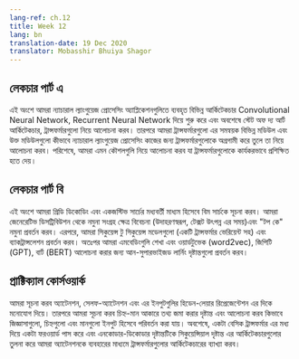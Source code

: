 ```yaml
---
lang-ref: ch.12
title: Week 12
lang: bn
translation-date: 19 Dec 2020
translator: Mobasshir Bhuiya Shagor
---
```


<!-- ## Lecture part A -->

## লেকচার পার্ট এ

<!-- In this section we discuss the various architectures used in NLP applications, beginning with CNNs, RNNs, and eventually covering the state of-the art architecture, transformers. We then discuss the various modules that comprise transformers and how they make transformers advantageous for NLP tasks. Finally, we discuss tricks that allow transformers to be trained effectively. -->

এই অংশে আমরা ন্যাচারাল ল্যাংগুয়েজ প্রোসেসিং অ্যাপ্লিকেশনগুলিতে ব্যবহৃত বিভিন্ন আর্কিটেকচার Convolutional Neural Network, Recurrent Neural Network দিয়ে শুরু করে এবং অবশেষে স্টেট অফ দ্য আর্ট আর্কিটেকচার, ট্রান্সফর্মারগুলো নিয়ে আলোচনা করব। তারপরে আমরা ট্রান্সফর্মারগুলো এর সমন্বয়ক বিভিন্ন মডিউল এবং উক্ত মডিউলগুলো কীভাবে ন্যাচারাল ল্যাংগুয়েজ প্রোসেসিং কাজের জন্য ট্রান্সফর্মারগুলোকে অগ্রগামী করে তুলে তা নিয়ে আলোচনা করব। পরিশেষে, আমরা এমন কৌশলগুলি নিয়ে আলোচনা করব যা ট্রান্সফর্মারগুলোকে কার্যকরভাবে প্রশিক্ষিত হতে দেয়।

<!-- ## Lecture part B -->

## লেকচার পার্ট বি

<!-- In this section we introduce beam search as a middle ground between greedy decoding and exhaustive search. We consider the case of wanting to sample from the generative distribution (_i.e._ when generating text) and introduce "top-k" sampling. Subsequently, we introduce sequence to sequence models (with a transformer variant) and backtranslation. We then introduce unsupervised learning approaches for learning embeddings and discuss word2vec, GPT, and BERT. -->

এই অংশে আমরা গ্রিডি ডিকোডিং এবং একজস্টিভ সার্চের মধ্যবর্তী মাধ্যম হিসেবে বিম সার্চকে সূচনা করব। আমরা জেনেরেটিভ ডিসট্রিবিউশন থেকে নমুনা সংগ্রহ ক্ষেত্র বিবেচনা (উদাহরণস্বরূপ, টেক্সট উৎপন্ন এর সময়)এবং "টপ কে" নমুনা প্রবর্তন করব। এরপরে, আমরা সিকুয়েন্স টু সিকুয়েন্স মডেলগুলো (একটি ট্রান্সফর্মার ভেরিয়েন্ট সহ) এবং ব্যাকট্রান্সলেশন প্রবর্তন করব। অতঃপর আমরা এমবেডিংগুলি শেখা এবং ওয়ার্ডটুভেক (word2vec), জিপিটি (GPT), বার্ট (BERT) আলোচনা করার জন্য আন-সুপারভাইজড লার্নিং দৃষ্টান্তগুলো প্রবর্তন করব।

<!-- ## Practicum -->

## প্রাক্টিক্যাল কোর্সওয়ার্ক

<!-- We introduce attention, focusing on self-attention and its hidden layer representations of the inputs. Then, we introduce the key-value store paradigm and discuss how to represent queries, keys, and values as rotations of an input. Finally, we use attention to interpret the transformer architecture, taking a forward pass through a basic transformer, and comparing the encoder-decoder paradigm to sequential architectures. -->

আমরা সূচনা করব অ্যাটেনশন, সেলফ-অ্যাটেনশন এবং এর ইনপুটগুলির হিডেন-লেয়ার রিপ্রেজেন্টেশন এর দিকে মনোযোগ দিয়ে। তারপরে আমরা সূচনা করব চিহ্ন-মান আকারে তথ্য জমা করার দৃষ্টান্ত এবং আলোচনা করব কিভাবে জিজ্ঞাসাগুলো, চিহ্নগুলো এবং মানগুলো ইনপুট হিসেবে পরিবর্তন করা যায়। অবশেষে, একটা বেসিক ট্রান্সফর্মার এর মধ্য দিয়ে একটা ফরওয়ার্ড পাস করে এবং এনকোডার-ডিকোডার দৃষ্টান্তটিকে সিকুয়েন্সিয়াল দৃষ্টান্ত এর আর্কিটেকচারগুলোর তুলনা করে আমরা অ্যাটেনশনকে ব্যবহারের মাধ্যমে ট্রান্সফর্মারগুলোর আর্কিটেকচারের ব্যাখ্যা করব।
